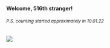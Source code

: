 #### Welcome, 516th stranger!

###### <sup>P.S. counting started approximately in 10.01.22</sup>

<img src="https://kraftwerk28.pp.ua/vcnt.png"></img>
